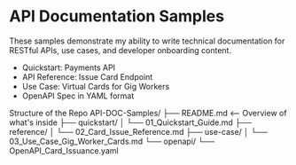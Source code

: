 # API Documentation Samples

These samples demonstrate my ability to write technical documentation for RESTful APIs, use cases, and developer onboarding content.

- Quickstart: Payments API
- API Reference: Issue Card Endpoint
- Use Case: Virtual Cards for Gig Workers
- OpenAPI Spec in YAML format

Structure of the Repo
API-DOC-Samples/
├── README.md                   <-- Overview of what's inside
├── quickstart/
│   └── 01_Quickstart_Guide.md
├── reference/
│   └── 02_Card_Issue_Reference.md
├── use-case/
│   └── 03_Use_Case_Gig_Worker_Cards.md
└── openapi/
    └── OpenAPI_Card_Issuance.yaml

